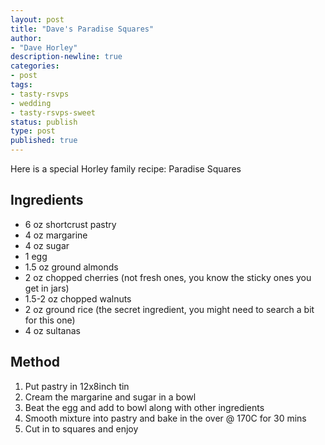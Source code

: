 ```yaml
---
layout: post
title: "Dave's Paradise Squares"
author:
- "Dave Horley"
description-newline: true
categories:
- post
tags:
- tasty-rsvps
- wedding
- tasty-rsvps-sweet
status: publish
type: post
published: true
---
```


Here is a special Horley family recipe: Paradise Squares

## Ingredients

* 6 oz shortcrust pastry
* 4 oz margarine
* 4 oz sugar
* 1 egg
* 1.5 oz ground almonds
* 2 oz chopped cherries (not fresh ones, you know the sticky ones you get in jars)
* 1.5-2 oz chopped walnuts
* 2 oz ground rice (the secret ingredient, you might need to search a bit for this one)
* 4 oz sultanas

## Method

1. Put pastry in 12x8inch tin
1. Cream the margarine and sugar in a bowl
1. Beat the egg and add to bowl along with other ingredients
1. Smooth mixture into pastry and bake in the over @ 170C for 30 mins
1. Cut in to squares and enjoy
